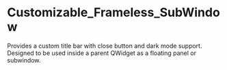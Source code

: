 # Customizable_Frameless_SubWindow
Provides a custom title bar with close button and dark mode support. Designed to be used inside a parent QWidget as a floating panel or subwindow.

